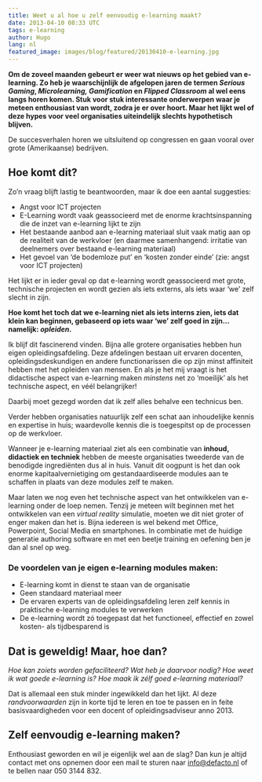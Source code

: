 ```yaml
---
title: Weet u al hoe u zelf eenvoudig e-learning maakt?
date: 2013-04-10 08:33 UTC
tags: e-learning
author: Hugo
lang: nl
featured_image: images/blog/featured/20130410-e-learning.jpg
---
```


**Om de zoveel maanden gebeurt er weer wat nieuws op het gebied van e-learning. Zo heb je waarschijnlijk de afgelopen jaren de termen _Serious Gaming_, _Microlearning, Gamification_ en _Flipped Classroom_ al wel eens langs horen komen. Stuk voor stuk interessante onderwerpen waar je meteen enthousiast van wordt, zodra je er over hoort. Maar het lijkt wel of deze hypes voor veel organisaties uiteindelijk slechts hypothetisch blijven.**

De succesverhalen horen we uitsluitend op congressen en gaan vooral over grote (Amerikaanse) bedrijven.

## Hoe komt dit?

Zo’n vraag blijft lastig te beantwoorden, maar ik doe een aantal suggesties:

*   Angst voor ICT projecten
*   E-Learning wordt vaak geassocieerd met de enorme krachtsinspanning die de inzet van e-learning lijkt te zijn
*   Het bestaande aanbod aan e-learning materiaal sluit vaak matig aan op de realiteit van de werkvloer (en daarmee samenhangend: irritatie van deelnemers over bestaand e-learning materiaal)
*   Het gevoel van ‘de bodemloze put’ en ‘kosten zonder einde’ (zie: angst voor ICT projecten)

Het lijkt er in ieder geval op dat e-learning wordt geassocieerd met grote, technische projecten en wordt gezien als iets externs, als iets waar ‘we’ zelf slecht in zijn.

**Hoe komt het toch dat we e-learning niet als iets interns zien, iets dat klein kan beginnen, gebaseerd op iets waar ‘we’ zelf goed in zijn… namelijk: _opleiden_.**

Ik blijf dit fascinerend vinden. Bijna alle grotere organisaties hebben hun eigen opleidingsafdeling. Deze afdelingen bestaan uit ervaren docenten, opleidingsdeskundigen en andere functionarissen die op zijn minst affiniteit hebben met het opleiden van mensen. En als je het mij vraagt is het didactische aspect van e-learning maken _minstens_ net zo ‘moeilijk’ als het technische aspect, en véél belangrijker!

Daarbij moet gezegd worden dat ik zelf alles behalve een technicus ben.

Verder hebben organisaties natuurlijk zelf een schat aan inhoudelijke kennis en expertise in huis; waardevolle kennis die is toegespitst op de processen op de werkvloer.

Wanneer je e-learning materiaal ziet als een combinatie van **inhoud, didactiek en techniek** hebben de meeste organisaties tweederde van de benodigde ingrediënten dus al in huis. Vanuit dit oogpunt is het dan ook enorme kapitaalvernietiging om gestandaardiseerde modules aan te schaffen in plaats van deze modules zelf te maken.

Maar laten we nog even het technische aspect van het ontwikkelen van e-learning onder de loep nemen. Tenzij je meteen wilt beginnen met het ontwikkelen van een _virtual reality_ simulatie, moeten we dit niet groter of enger maken dan het is. Bijna iedereen is wel bekend met Office, Powerpoint, Social Media en smartphones. In combinatie met de huidige generatie authoring software en met een beetje training en oefening ben je dan al snel op weg.

### De voordelen van je eigen e-learning modules maken:

*   E-learning komt in dienst te staan van de organisatie
*   Geen standaard materiaal meer
*   De ervaren experts van de opleidingsafdeling leren zelf kennis in praktische e-learning modules te verwerken
*   De e-learning wordt zó toegepast dat het functioneel, effectief en zowel kosten- als tijdbesparend is

## Dat is geweldig! Maar, hoe dan?

_Hoe kan zoiets worden gefaciliteerd? Wat heb je daarvoor nodig? Hoe weet ik wat goede e-learning is? Hoe maak ik zélf goed e-learning materiaal?_

Dat is allemaal een stuk minder ingewikkeld dan het lijkt. Al deze _randvoorwaarden_ zijn in korte tijd te leren en toe te passen en in feite basisvaardigheden voor een docent of opleidingsadviseur anno 2013.

## Zelf eenvoudig e-learning maken?

Enthousiast geworden en wil je eigenlijk wel aan de slag? Dan kun je altijd contact met ons opnemen door een mail te sturen naar [info@defacto.nl](mailto:info@defacto.nl) of te bellen naar 050 3144 832.
